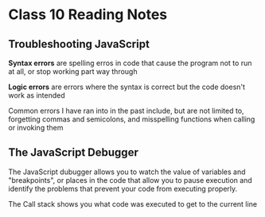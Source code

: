 # Class 10 Reading Notes

## Troubleshooting JavaScript

**Syntax errors** are spelling erros in code that cause the program not to run at all, or stop working part way through

**Logic errors** are errors where the syntax is correct but the code doesn't work as intended

Common errors I have ran into in the past include, but are not limited to, forgetting commas and semicolons, and misspelling functions when calling or invoking them

## The JavaScript Debugger

The JavaScript dubugger allows you to watch the value of variables and "breakpoints", or places in the code that allow you to pause execution and identify the problems that prevent your code from executing properly.

The Call stack shows you what code was executed to get to the current line
